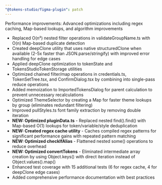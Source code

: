 ```yaml
---
"@tokens-studio/figma-plugin": patch
---
```


Performance improvements: Advanced optimizations including regex caching, Map-based lookups, and algorithm improvements

- Replaced O(n²) nested filter operations in validateGroupName.ts with O(n) Map-based duplicate detection
- Created deepClone utility that uses native structuredClone when available (2-5x faster than JSON.parse/stringify) with improved error handling for edge cases
- Applied deepClone optimization to tokenState and TokensStudioTokenStorage utilities
- Optimized chained filter/map operations in credentials.ts, TokenSetTree.tsx, and ConfirmDialog.tsx by combining into single-pass reduce operations
- Added memoization to ImportedTokensDialog for parent calculation to prevent unnecessary recalculations
- Optimized ThemeSelector by creating a Map for faster theme lookups by group (eliminates redundant filtering)
- Improved pullStyles.ts font family extraction by removing double iteration
- **NEW: Optimized pluginData.ts** - Replaced nested find().find() with Map-based O(1) lookups for token/variable/style deduplication
- **NEW: Created regex cache utility** - Caches compiled regex patterns for significant performance gains with repeated pattern matching
- **NEW: Optimized checkIfAlias** - Flattened nested some() operations to reduce overhead
- **NEW: Optimized convertTokens** - Eliminated intermediate array creation by using Object.keys() with direct iteration instead of Object.values().map()
- Enhanced test coverage with 15 additional tests (6 for regex cache, 4 for deepClone edge cases)
- Added comprehensive performance documentation with best practices
